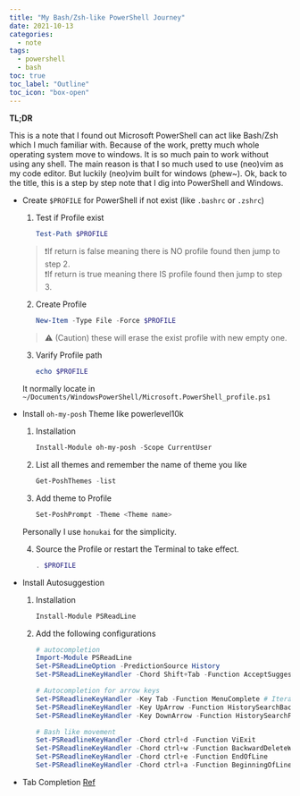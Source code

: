 ```yaml
---
title: "My Bash/Zsh-like PowerShell Journey"
date: 2021-10-13
categories:
  - note
tags:
  - powershell
  - bash
toc: true
toc_label: "Outline"
toc_icon: "box-open"
---
```


**TL;DR**

This is a note that I found out Microsoft PowerShell can act like Bash/Zsh which
I much familiar with. Because of the work, pretty much whole operating system
move to windows. It is so much pain to work without using any shell. The main
reason is that I so much used to use (neo)vim as my code editor. But luckily
(neo)vim built for windows (phew~). Ok, back to the title, this is a step by step
note that I dig into PowerShell and Windows.

- Create `$PROFILE` for PowerShell if not exist (like `.bashrc` or `.zshrc`)

    1. Test if Profile exist
        ```ps1
        Test-Path $PROFILE
        ```
    > ❗If return is false meaning there is NO profile found then jump to step 2. <br>
    > ❗If return is true meaning there IS profile found then jump to step 3.

    2. Create Profile
        ```ps1
        New-Item -Type File -Force $PROFILE
        ```
    > ⚠ (Caution) these will erase the exist profile with new empty one.

    3. Varify Profile path
        ```ps1
        echo $PROFILE
        ```
    It normally locate in `~/Documents/WindowsPowerShell/Microsoft.PowerShell_profile.ps1`

- Install `oh-my-posh` Theme like powerlevel10k

    1. Installation
        ```ps1
        Install-Module oh-my-posh -Scope CurrentUser
        ```

    2. List all themes and remember the name of theme you like
        ```ps1
        Get-PoshThemes -list
        ```

    3. Add theme to Profile
        ```ps1
        Set-PoshPrompt -Theme <Theme name>
        ```
    Personally I use `honukai` for the simplicity.

    4. Source the Profile or restart the Terminal to take effect.
        ```ps1
        . $PROFILE
        ```

- Install Autosuggestion

    1. Installation
        ```ps1
        Install-Module PSReadLine
        ```

    2. Add the following configurations
        ```ps1
        # autocompletion
        Import-Module PSReadLine
        Set-PSReadLineOption -PredictionSource History
        Set-PSReadLineKeyHandler -Chord Shift+Tab -Function AcceptSuggestion # Accept Suggestion

        # Autocompletion for arrow keys
        Set-PSReadlineKeyHandler -Key Tab -Function MenuComplete # Iterate through autocompletion
        Set-PSReadlineKeyHandler -Key UpArrow -Function HistorySearchBackward
        Set-PSReadlineKeyHandler -Key DownArrow -Function HistorySearchForward

        # Bash like movement
        Set-PSReadlineKeyHandler -Chord ctrl+d -Function ViExit
        Set-PSReadlineKeyHandler -Chord ctrl+w -Function BackwardDeleteWord
        Set-PSReadlineKeyHandler -Chord ctrl+e -Function EndOfLine
        Set-PSReadlineKeyHandler -Chord ctrl+a -Function BeginningOfLine
        ```

- Tab Completion [Ref](https://github.com/bergmeister/posh-cli)

